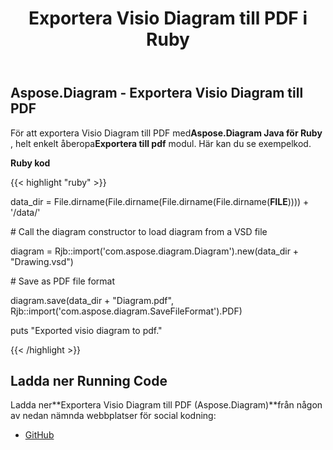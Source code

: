 ﻿---
title: Exportera Visio Diagram till PDF i Ruby
type: docs
weight: 40
url: /sv/java/export-visio-diagram-to-pdf-in-ruby/
---
## **Aspose.Diagram - Exportera Visio Diagram till PDF**
För att exportera Visio Diagram till PDF med**Aspose.Diagram Java för Ruby** , helt enkelt åberopa**Exportera till pdf** modul. Här kan du se exempelkod.

**Ruby kod**

{{< highlight "ruby" >}}

 data_dir = File.dirname(File.dirname(File.dirname(File.dirname(__FILE__)))) + '/data/'

\# Call the diagram constructor to load diagram from a VSD file

diagram = Rjb::import('com.aspose.diagram.Diagram').new(data_dir + "Drawing.vsd")

\# Save as PDF file format

diagram.save(data_dir + "Diagram.pdf", Rjb::import('com.aspose.diagram.SaveFileFormat').PDF)

puts "Exported visio diagram to pdf."

{{< /highlight >}}
## **Ladda ner Running Code**
Ladda ner**Exportera Visio Diagram till PDF (Aspose.Diagram)**från någon av nedan nämnda webbplatser för social kodning:

- [GitHub](https://github.com/asposediagram/Aspose.Diagram-for-Java/blob/master/Plugins/Aspose_Diagram_Java_for_Ruby/lib/asposediagramjava/Export/exporttopdf.rb)
